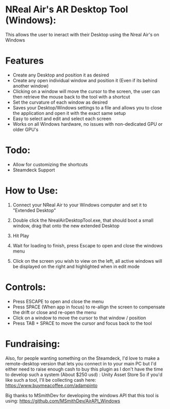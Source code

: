 # NReal Air's AR Desktop Tool (Windows):
This allows the user to ineract with their Desktop using the Nreal Air's on Windows

# Features
- Create any Desktop and position it as desired
- Create any open individual window and position it (Even if its behind another window)
- Clicking on a window will move the cursor to the screen, the user can then retrieve the mouse back to the tool with a shortcut
- Set the curvature of each window as desired
- Saves your Desktop/Windows settings to a file and allows you to close the application and open it with the exact same setup
- Easy to select and edit and select each screen
- Works on all Windows hardware, no issues with non-dedicated GPU or older GPU's

# Todo:
- Allow for customizing the shortcuts
- Steamdeck Support

# How to Use:
1. Connect your NReal Air to your Windows computer and set it to "Extended Desktop"

2. Double click the NrealAirDesktopTool.exe, that should boot a small window, drag that onto the new extended Desktop

3. Hit Play

4. Wait for loading to finish, press Escape to open and close the windows menu

5. Click on the screen you wish to view on the left, all active windows will be displayed on the right and highlighted when in edit mode

# Controls:

- Press ESCAPE to open and close the menu
- Press SPACE (When app in focus) to re-allign the screen to compensate the drift or close and re-open the menu
- Click on a window to move the cursor to that window / position
- Press TAB + SPACE to move the  cursor and focus back to the tool 

# Fundraising:
Also, for people wanting something on the Steamdeck, I'd love to make a remote-desktop version that lets you connect in to your main PC but I'd either need to raise enough cash to buy this plugin as I don't have the time to develop such a system (About $250 usd) : Unity Asset Store
So if you'd like such a tool, I'll be collecting cash here: https://www.buymeacoffee.com/adampinto

Big thanks to MSmithDev for developing the windows API that this tool is using:
https://github.com/MSmithDev/AirAPI_Windows